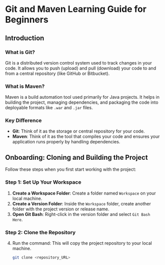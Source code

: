 # Git and Maven Learning Guide for Beginners

## Introduction

### What is Git?
Git is a distributed version control system used to track changes in your code. It allows you to push (upload) and pull (download) your code to and from a central repository (like GitHub or Bitbucket).

### What is Maven?
Maven is a build automation tool used primarily for Java projects. It helps in building the project, managing dependencies, and packaging the code into deployable formats like `.war` and `.jar` files.

### Key Difference
- **Git**: Think of it as the storage or central repository for your code.
- **Maven**: Think of it as the tool that compiles your code and ensures your application runs properly by handling dependencies.

## Onboarding: Cloning and Building the Project

Follow these steps when you first start working with the project:

### Step 1: Set Up Your Workspace
1. **Create a Workspace Folder**: Create a folder named `Workspace` on your local machine.
2. **Create a Version Folder**: Inside the `Workspace` folder, create another folder with the project version or release name.
3. **Open Git Bash**: Right-click in the version folder and select `Git Bash Here`.

### Step 2: Clone the Repository
4. Run the command: This will copy the project repository to your local machine.
   ```bash
   git clone <repository_URL>
   ```
   
